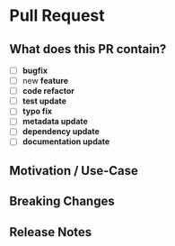 # Pull Request

## What does this PR contain?

<!--
  Thank you for your Pull Request.
  Remove items that do not apply. For completed items, change [ ] to [x].
-->

- [ ] **bugfix**
- [ ] new **feature**
- [ ] **code refactor**
- [ ] **test update** <!-- if bug or feature is checked, this should be too -->
- [ ] **typo fix**
- [ ] **metadata update**
- [ ] **dependency update**
- [ ] **documentation update**

## Motivation / Use-Case

<!--
  Please explain the motivation or use-case for your change.
  What existing problem does the PR solve?
  If this PR addresses an issue, please link to the issue.
-->

## Breaking Changes

<!--
  If this PR introduces a breaking change, please describe the impact and a
  migration path for existing applications.
-->

## Release Notes

<!-- Please add a one-line description for maintainers to read in the release notes. -->
